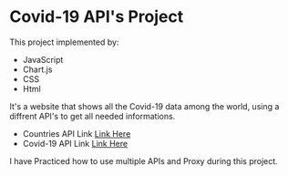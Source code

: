 # Covid-19 API's Project 
This project implemented by:
* JavaScript 
* Chart.js 
* CSS
* Html 
  
It's a website that shows all the Covid-19 data among the world, using a diffrent API's to get all needed informations. 

* Countries API Link [Link Here](https://corona-api.com/countries)
* Covid-19 API Link [Link Here](https://restcountries.herokuapp.com/api/v1)

I have Practiced how to use multiple APIs and Proxy during this project.